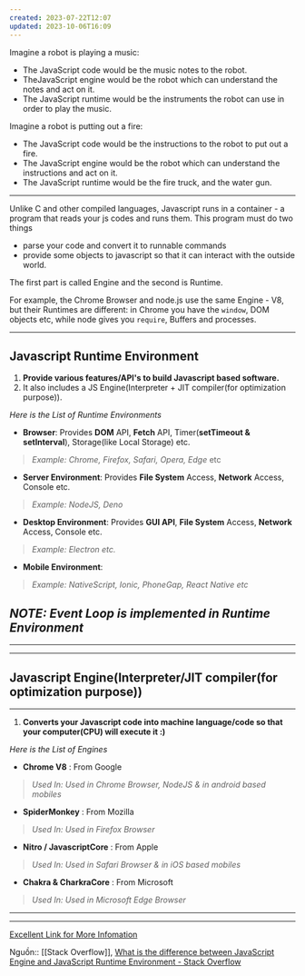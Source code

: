 ```yaml
---
created: 2023-07-22T12:07
updated: 2023-10-06T16:09
---
```

Imagine a robot is playing a music:

- The JavaScript code would be the music notes to the robot.
- TheJavaScript engine would be the robot which can understand the notes and act on it.
- The JavaScript runtime would be the instruments the robot can use in order to play the music.

Imagine a robot is putting out a fire:

- The JavaScript code would be the instructions to the robot to put out a fire.
- The JavaScript engine would be the robot which can understand the instructions and act on it.
- The JavaScript runtime would be the fire truck, and the water gun.

---

Unlike C and other compiled languages, Javascript runs in a container - a program that reads your js codes and runs them. This program must do two things

- parse your code and convert it to runnable commands
- provide some objects to javascript so that it can interact with the outside world.

The first part is called Engine and the second is Runtime.

For example, the Chrome Browser and node.js use the same Engine - V8, but their Runtimes are different: in Chrome you have the `window`, DOM objects etc, while node gives you `require`, Buffers and processes.

---

## Javascript Runtime Environment

1. **Provide various features/API's to build Javascript based software.**
2. It also includes a JS Engine(Interpreter + JIT compiler(for optimization purpose)).

_Here is the List of Runtime Environments_

- **Browser**: Provides **DOM** API, **Fetch** API, Timer(**setTimeout & setInterval**), Storage(like Local Storage) etc.

> _Example: Chrome, Firefox, Safari, Opera, Edge_ etc

- **Server Environment**: Provides **File System** Access, **Network** Access, Console etc.

> _Example: NodeJS, Deno_

- **Desktop Environment**: Provides **GUI API**, **File System** Access, **Network** Access, Console etc.

> _Example: Electron etc._

- **Mobile Environment**:

> _Example: NativeScript, Ionic, PhoneGap, React Native etc_

## _NOTE: Event Loop is implemented in **Runtime Environment**_

---

---

## Javascript Engine(Interpreter/JIT compiler(for optimization purpose))

---

1. **Converts your Javascript code into machine language/code so that your computer(CPU) will execute it :)**

_Here is the List of Engines_

- **Chrome V8** : From Google

> _Used In: Used in Chrome Browser, NodeJS & in android based mobiles_

- **SpiderMonkey** : From Mozilla

> _Used In: Used in Firefox Browser_

- **Nitro / JavascriptCore** : From Apple

> _Used In: Used in Safari Browser & in iOS based mobiles_

- **Chakra & CharkraCore** : From Microsoft

> _Used In: Used in Microsoft Edge Browser_

---

---

[Excellent Link for More Infomation](http://dolszewski.com/javascript/javascript-runtime-environment/)

Nguồn:: [[Stack Overflow]], [What is the difference between JavaScript Engine and JavaScript Runtime Environment - Stack Overflow](https://stackoverflow.com/questions/29027845/what-is-the-difference-between-javascript-engine-and-javascript-runtime-environm)
